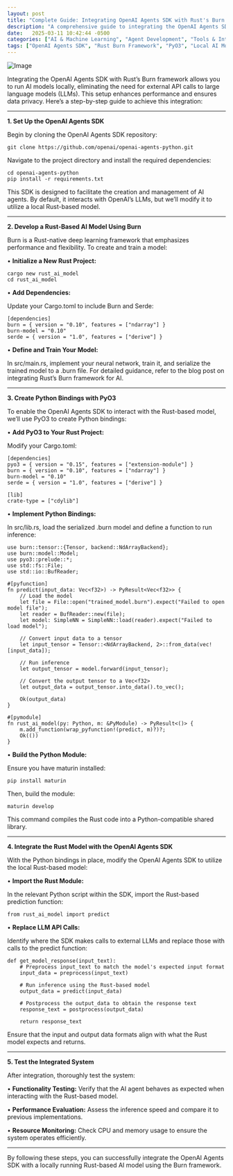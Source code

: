 ```yaml
---
layout: post
title: "Complete Guide: Integrating OpenAI Agents SDK with Rust's Burn Framework for Local AI Model Development"
description: "A comprehensive guide to integrating the OpenAI Agents SDK with Rust's Burn framework for building locally-hosted AI agents, including Python bindings with PyO3, model training, and deployment strategies."
date:   2025-03-11 10:42:44 -0500
categories: ["AI & Machine Learning", "Agent Development", "Tools & Integration"]
tags: ["OpenAI Agents SDK", "Rust Burn Framework", "PyO3", "Local AI Models", "AI Integration", "Rust Development", "Python Bindings", "Model Training", "AI Deployment", "Cross-Language Integration"]
---
```

![Image](/images/ComfyUI_00210_.png)




Integrating the OpenAI Agents SDK with Rust’s Burn framework allows you to run AI models locally, eliminating the need for external API calls to large language models (LLMs). This setup enhances performance and ensures data privacy. Here’s a step-by-step guide to achieve this integration:

---

**1. Set Up the OpenAI Agents SDK**

  

Begin by cloning the OpenAI Agents SDK repository:

```
git clone https://github.com/openai/openai-agents-python.git
```

Navigate to the project directory and install the required dependencies:

```
cd openai-agents-python
pip install -r requirements.txt
```

This SDK is designed to facilitate the creation and management of AI agents. By default, it interacts with OpenAI’s LLMs, but we’ll modify it to utilize a local Rust-based model.

---

**2. Develop a Rust-Based AI Model Using Burn**

  

Burn is a Rust-native deep learning framework that emphasizes performance and flexibility. To create and train a model:

• **Initialize a New Rust Project:**

```
cargo new rust_ai_model
cd rust_ai_model
```

  

• **Add Dependencies:**

Update your Cargo.toml to include Burn and Serde:

```
[dependencies]
burn = { version = "0.10", features = ["ndarray"] }
burn-model = "0.10"
serde = { version = "1.0", features = ["derive"] }
```

  

• **Define and Train Your Model:**

In src/main.rs, implement your neural network, train it, and serialize the trained model to a .burn file. For detailed guidance, refer to the blog post on integrating Rust’s Burn framework for AI.

---

**3. Create Python Bindings with PyO3**

  

To enable the OpenAI Agents SDK to interact with the Rust-based model, we’ll use PyO3 to create Python bindings:

• **Add PyO3 to Your Rust Project:**

Modify your Cargo.toml:

```
[dependencies]
pyo3 = { version = "0.15", features = ["extension-module"] }
burn = { version = "0.10", features = ["ndarray"] }
burn-model = "0.10"
serde = { version = "1.0", features = ["derive"] }

[lib]
crate-type = ["cdylib"]
```

  

• **Implement Python Bindings:**

In src/lib.rs, load the serialized .burn model and define a function to run inference:

```
use burn::tensor::{Tensor, backend::NdArrayBackend};
use burn::model::Model;
use pyo3::prelude::*;
use std::fs::File;
use std::io::BufReader;

#[pyfunction]
fn predict(input_data: Vec<f32>) -> PyResult<Vec<f32>> {
    // Load the model
    let file = File::open("trained_model.burn").expect("Failed to open model file");
    let reader = BufReader::new(file);
    let model: SimpleNN = SimpleNN::load(reader).expect("Failed to load model");

    // Convert input data to a tensor
    let input_tensor = Tensor::<NdArrayBackend, 2>::from_data(vec![input_data]);

    // Run inference
    let output_tensor = model.forward(input_tensor);

    // Convert the output tensor to a Vec<f32>
    let output_data = output_tensor.into_data().to_vec();

    Ok(output_data)
}

#[pymodule]
fn rust_ai_model(py: Python, m: &PyModule) -> PyResult<()> {
    m.add_function(wrap_pyfunction!(predict, m)?)?;
    Ok(())
}
```

  

• **Build the Python Module:**

Ensure you have maturin installed:

```
pip install maturin
```

Then, build the module:

```
maturin develop
```

This command compiles the Rust code into a Python-compatible shared library.

---

**4. Integrate the Rust Model with the OpenAI Agents SDK**

  

With the Python bindings in place, modify the OpenAI Agents SDK to utilize the local Rust-based model:

• **Import the Rust Module:**

In the relevant Python script within the SDK, import the Rust-based prediction function:

```
from rust_ai_model import predict
```

  

• **Replace LLM API Calls:**

Identify where the SDK makes calls to external LLMs and replace those with calls to the predict function:

```
def get_model_response(input_text):
    # Preprocess input_text to match the model's expected input format
    input_data = preprocess(input_text)
    
    # Run inference using the Rust-based model
    output_data = predict(input_data)
    
    # Postprocess the output_data to obtain the response text
    response_text = postprocess(output_data)
    
    return response_text
```

Ensure that the input and output data formats align with what the Rust model expects and returns.

---

**5. Test the Integrated System**

  

After integration, thoroughly test the system:

• **Functionality Testing:** Verify that the AI agent behaves as expected when interacting with the Rust-based model.

• **Performance Evaluation:** Assess the inference speed and compare it to previous implementations.

• **Resource Monitoring:** Check CPU and memory usage to ensure the system operates efficiently.

---

By following these steps, you can successfully integrate the OpenAI Agents SDK with a locally running Rust-based AI model using the Burn framework.
